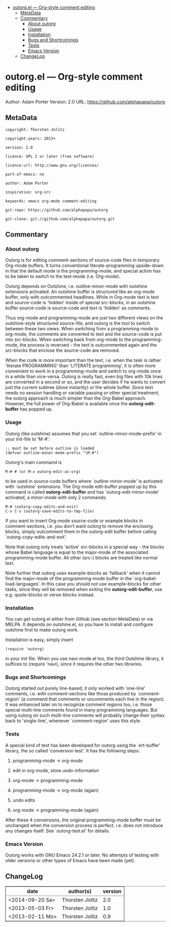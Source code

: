 - [outorg.el &#x2014; Org-style comment editing](#outorg.el-&#x2014;-org-style-comment-editing)
  - [MetaData](#metadata)
  - [Commentary](#commentary)
    - [About outorg](#about-outorg)
    - [Usage](#usage)
    - [Installation](#installation)
    - [Bugs and Shortcomings](#bugs-and-shortcomings)
    - [Tests](#tests)
    - [Emacs Version](#emacs-version)
  - [ChangeLog](#changelog)



# outorg.el &#x2014; Org-style comment editing<a id="sec-1"></a>

Author: Adam Porter
Version: 2.0
URL: <https://github.com/alphapapa/outorg>

## MetaData<a id="sec-1-1"></a>

    copyright: Thorsten Jolitz
    
    copyright-years: 2013+
    
    version: 2.0
    
    licence: GPL 2 or later (free software)
    
    licence-url: http://www.gnu.org/licenses/
    
    part-of-emacs: no
    
    author: Adam Porter
    
    inspiration: org-src
    
    keywords: emacs org-mode comment-editing
    
    git-repo: https://github.com/alphapapa/outorg
    
    git-clone: git://github.com/alphapapa/outorg.git

## Commentary<a id="sec-1-2"></a>

### About outorg<a id="sec-1-2-1"></a>

Outorg is for editing comment-sections of source-code files in
temporary Org-mode buffers. It turns conventional
literate-programming upside-down in that the default mode is the
programming-mode, and special action has to be taken to switch to the
text-mode (i.e. Org-mode). 

Outorg depends on Outshine, i.e. outline-minor-mode with outshine
extensions activated. An outshine buffer is structured like an
org-mode buffer, only with outcommented headlines. While in
Org-mode text is text and source-code is 'hidden' inside of special
src-blocks, in an outshine buffer source-code is source-code and
text is 'hidden' as comments.

Thus org-mode and programming-mode are just two different views on
the outshine-style structured source-file, and outorg is the tool
to switch between these two views. When switching from a
programming-mode to org-mode, the comments are converted to text
and the source-code is put into src-blocks. When switching back
from org-mode to the programming-mode, the process is reversed -
the text is outcommented again and the src-blocks that enclose the
source-code are removed.

When the code is more important than the text, i.e. when the task
is rather 'literate PROGRAMMING' than 'LITERATE programming', it is
often more convenient to work in a programming-mode and switch to
org-mode once in a while than vice-versa. Outorg is really fast,
even big files with 10k lines are converted in a second or so, and
the user decides if he wants to convert just the current subtree
(done instantly) or the whole buffer. Since text needs no session
handling or variable passing or other special treatment, the outorg
approach is much simpler than the Org-Babel approach. However, the
full power of Org-Babel is available once the **outorg-edit-buffer**
has popped up.

### Usage<a id="sec-1-2-2"></a>

Outorg (like outshine) assumes that you set
\`outline-minor-mode-prefix' in your init-file to 'M-#':

    ;; must be set before outline is loaded
    (defvar outline-minor-mode-prefix "\M-#")

Outorg's main command is 

    M-# # (or M-x outorg-edit-as-org)

to be used in source-code buffers where \`outline-minor-mode' is
activated with \`outshine' extensions. The Org-mode edit-buffer popped
up by this command is called **outorg-edit-buffer** and has
\`outorg-edit-minor-mode' activated, a minor-mode with only 2 commands:

    M-# (outorg-copy-edits-and-exit)
    C-x C-s (outorg-save-edits-to-tmp-file)

If you want to insert Org-mode source-code or example blocks in
comment-sections, i.e. you don't want outorg to remove the
enclosing blocks, simply outcomment them in the outorg-edit buffer
before calling \`outorg-copy-edits-and-exit'.

Note that outorg only treats 'active' src-blocks in a special way -
the blocks whose Babel language is equal to the major-mode of the
associated programming-mode buffer. All other (src-) blocks are
treated like normal text.

Note further that outorg uses example-blocks as 'fallback' when it
cannot find the major-mode of the programming-mode buffer in the
\`org-babel-load-languages'. In this case you should not use
example-blocks for other tasks, since they will be removed when
exiting the **outorg-edit-buffer**, use e.g. quote-blocks or
verse-blocks instead.

### Installation<a id="sec-1-2-3"></a>

You can get outorg.el either from Github (see section MetaData) or
via MELPA. It depends on outshine.el, so you have to install and
configure outshine first to make outorg work.

Installation is easy, simply insert

    (require 'outorg)

in your init file. When you use navi-mode.el too, the third Outshine
library, it suffices to (require 'navi), since it requires the other
two libraries. 

### Bugs and Shortcomings<a id="sec-1-2-4"></a>

Outorg started out purely line-based, it only worked with
'one-line' comments, i.e. with comment-sections like those produced
by \`comment-region' (a command that comments or uncomments each
line in the region). It was enhanced later on to recognize comment
regions too, i.e. those special multi-line comments found in many
programming languages. But using outorg on such multi-line comments
will probably change their syntax back to 'single-line', whenever
\`comment-region' uses this style.

### Tests<a id="sec-1-2-5"></a>

A special kind of test has been developed for outorg using the
\`ert-buffer' library, the so called 'conversion test'. It has the
following steps:

1.  programming-mode -> org-mode

2.  edit in org-mode, store undo-information

3.  org-mode -> programming-mode

4.  programming-mode -> org-mode (again)

5.  undo edits

6.  org-mode -> programming-mode (again)

After these 4 conversions, the original programming-mode buffer
must be unchanged when the conversion process is perfect, i.e. does
not introduce any changes itself. See \`outorg-test.el' for details.

### Emacs Version<a id="sec-1-2-6"></a>

Outorg works with GNU Emacs 24.2.1 or later. No attempts of testing
with older versions or other types of Emacs have been made (yet).

## ChangeLog<a id="sec-1-3"></a>

<table border="2" cellspacing="0" cellpadding="6" rules="groups" frame="hsides">


<colgroup>
<col  class="left" />

<col  class="left" />

<col  class="right" />
</colgroup>
<thead>
<tr>
<th scope="col" class="left">date</th>
<th scope="col" class="left">author(s)</th>
<th scope="col" class="right">version</th>
</tr>
</thead>

<tbody>
<tr>
<td class="left"><span class="timestamp-wrapper"><span class="timestamp">&lt;2014-09-20 Sa&gt;</span></span></td>
<td class="left">Thorsten Jolitz</td>
<td class="right">2.0</td>
</tr>


<tr>
<td class="left"><span class="timestamp-wrapper"><span class="timestamp">&lt;2013-05-03 Fr&gt;</span></span></td>
<td class="left">Thorsten Jolitz</td>
<td class="right">1.0</td>
</tr>


<tr>
<td class="left"><span class="timestamp-wrapper"><span class="timestamp">&lt;2013-02-11 Mo&gt;</span></span></td>
<td class="left">Thorsten Jolitz</td>
<td class="right">0.9</td>
</tr>
</tbody>
</table>

